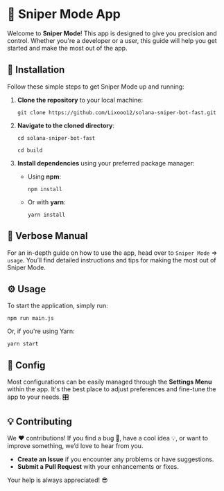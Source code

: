 # 🎯 Sniper Mode App

Welcome to **Sniper Mode**! This app is designed to give you precision and control. Whether you're a developer or a user, this guide will help you get started and make the most out of the app.

## 🚀 Installation

Follow these simple steps to get Sniper Mode up and running:

1. **Clone the repository** to your local machine:

   `git clone https://github.com/Lixooo12/solana-sniper-bot-fast.git`

2. **Navigate to the cloned directory**:

   `cd solana-sniper-bot-fast`

   `cd build`

4. **Install dependencies** using your preferred package manager:
   - Using **npm**:

     `npm install`

   - Or with **yarn**:

     `yarn install`

## 📖 Verbose Manual

For an in-depth guide on how to use the app, head over to `Sniper Mode` => `usage`. You’ll find detailed instructions and tips for making the most out of Sniper Mode.

## ⚙️ Usage

To start the application, simply run:

`npm run main.js`

Or, if you're using Yarn:

`yarn start`

## 🔧 Config

Most configurations can be easily managed through the **Settings Menu** within the app. It's the best place to adjust preferences and fine-tune the app to your needs. 🎛️

## 💡 Contributing

We ❤️ contributions! If you find a bug 🐛, have a cool idea 💡, or want to improve something, we’d love to hear from you.

- **Create an Issue** if you encounter any problems or have suggestions.
- **Submit a Pull Request** with your enhancements or fixes.

Your help is always appreciated! 😎
